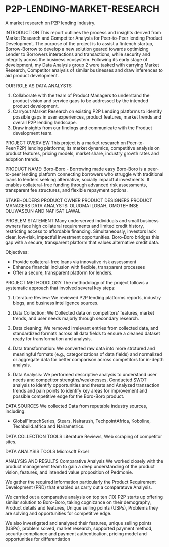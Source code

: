 # P2P-LENDING-MARKET-RESEARCH
A market research on P2P lending industry.

INTRODUCTION
This report outlines the process and insights derived from Market Research and Competitor Analysis for Peer-to-Peer lending Product Development. The purpose of the project is to assist a fintench startup, Borrow-Borrow to develop a new solution geared towards optimizing Lender to Borrowers interactions and transactions, while security and integrity across the business ecosystem. Following its early stage of development, my Data Analysis group 2 were tasked with carrying Market Research, Competitor analysis of similar businesses and draw inferences to aid product development.

OUR ROLE AS DATA ANALYSTS
1. Collaborate with the team of Product Managers to understand the product vision and service gaps to be addressed by the intended product development.
2. Carryout Market Research on existing P2P Lending platforms to identify possible gaps in user experiences, product features, market trends and overall P2P lending landscape.
3. Draw insights from our findings and communicate with the Product development team.

PROJECT OVERVIEW
This project is a market research on Peer-to-Peer(P2P) lending platforms; its market dynamics, competitive analysis on product features, pricing models, market share, industry growth rates and adoption trends.

PRODUCT NAME: Boro-Boro - Borrowing made easy
Boro-Boro is a peer-to-peer lending platform connecting borrowers who struggle with traditional loans to lenders seeking alternative, socially impactful investments. It enables collateral-free funding through advanced risk assessments, transparent fee structures, and flexible repayment options.

STAKEHOLDERS
PRODUCT OWNER
PRODUCT DESIGNERS
PRODUCT MANAGERS
DATA ANALYSTS: OLUOMA ILOBAH, OMOTEHINSE OLUWASEUN AND NAFISAT LAWAL

PROBLEM STATEMENT
Many underserved individuals and small business owners face high collateral requirements and limited credit history, restricting access to affordable financing. Simultaneously, investors lack clear, low-risk, impactful investment opportunities. Boro-Boro bridges this gap with a secure, transparent platform that values alternative credit data.

Objectives:
- Provide collateral-free loans via innovative risk assessment
- Enhance financial inclusion with flexible, transparent processes
- Offer a secure, transparent platform for lenders.

PROJECT METHODOLOGY
The methodology of the project follows a systematic approach that involved several key steps:

1. Literature Review: We reviewed P2P lending platforms reports, industry blogs, and business intelligence sources.

2. Data Collection: We Collected data on competitors’ features, market trends, and user needs majorly through secondary research.

3. Data cleaning: We removed irrelevant entries from collected data, and standardized formats across all data fields to ensure a cleaned dataset ready for transformation and 
   analysis.

4. Data transformation: We converted raw data into more strctured and meaningful formats (e.g., categorizations of data fields) and normalized or aggregate data for better comparison 
   across competitors for in-depth analysis.

5. Data Analysis: We performed descriptive analysis to understand user needs and competitor strengths/weaknesses, Conducted SWOT analysis to identify opportunities and threats and 
   Analyzed transaction trends and pain points to identify key areas for improvement and possible competitive edge for the Boro-Boro product.

DATA SOURCES
We collected Data from reputable industry sources, including:
- GlobalFintechSeries, Stears, Nairarush, TechpointAfrica, Koboline, Techbuild.africa and Nairametrics.

DATA COLLECTION TOOLS
Literature Reviews, Web scraping of competitor sites.

DATA ANALYSIS TOOLS
Microsoft Excel

ANALYSIS AND RESULTS
Comparative Analysis
We worked closely with the product management team to gain a deep understanding of the product vision, features, and intended value proposition of Pedmonie.

We gather the required information particularly the Product Requirement Development (PRD) that enabled us carry out a comparatuve Analysis.

We carried out a comparative analysis on top ten (10) P2P starts up offering similar solution to Boro-Boro, taking cognizance on their demography, Product details and features, Unique selling points (USPs), Problems they are solving and opportunities for competitive edge.

We also investigated and analysed their features, unique selling points (USPs), problem solved, market research, supported payment method, security compliance and payment authentication, pricing model and opportunities for differentiation










